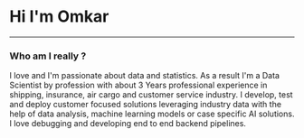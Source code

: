 # Hi I'm Omkar 
---
### Who am I really ?

I love and I'm passionate about data and statistics.
As a result I'm a Data Scientist by profession with about 3 Years professional experience in shipping, insurance, air cargo and customer service industry.
I develop, test and deploy customer focused solutions leveraging industry data with the help of data analysis, machine learning models or case specific AI solutions.
I love debugging and developing end to end backend pipelines.


<!--
**omgovardhane/omgovardhane** is a ✨ _special_ ✨ repository because its `README.md` (this file) appears on your GitHub profile.

Here are some ideas to get you started:

- 🔭 I’m currently working on ...
- 🌱 I’m currently learning ...
- 👯 I’m looking to collaborate on ...
- 🤔 I’m looking for help with ...
- 💬 Ask me about ...
- 📫 How to reach me: ...
- 😄 Pronouns: ...
- ⚡ Fun fact: ...
-->
